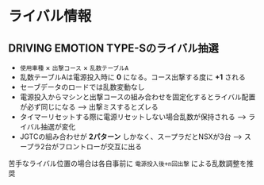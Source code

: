 # ライバル情報

## DRIVING EMOTION TYPE-Sのライバル抽選
- `使用車種` × `出撃コース` × `乱数テーブルA`
- 乱数テーブルAは電源投入時に **0** になる。コース出撃する度に **+1** される
- セーブデータのロードでは乱数変動なし
- 電源投入からマシンと出撃コースの組み合わせを固定化するとライバル配置が必ず同じになる
  --> 出撃ミスするとズレる
- タイマーリセットする際に電源リセットしない場合乱数が保持される
  --> ライバル抽選が変化
- JGTCの組み合わせが **2パターン** しかなく、スープラだとNSXが3台
  --> スープラ2台がフロントローが交互に出る

苦手なライバル位置の場合は各自事前に `電源投入後+n回出撃` による乱数調整を推奨
